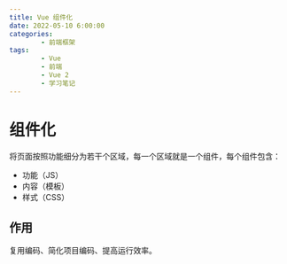 ```yaml
---
title: Vue 组件化
date: 2022-05-10 6:00:00
categories:
        - 前端框架
tags:
        - Vue
        - 前端
        - Vue 2
        - 学习笔记
---
```


# 组件化

将页面按照功能细分为若干个区域，每一个区域就是一个组件，每个组件包含：

- 功能（JS）
- 内容（模板）
- 样式（CSS）

## 作用

复用编码、简化项目编码、提高运行效率。
